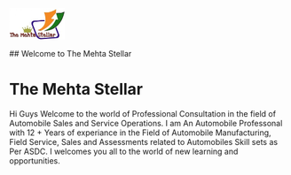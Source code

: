 <P aligne="Left"> <img SRC="Pictures/Logo.jpg" WIDTH="100" HEIGHT="57"></P>
## Welcome to The Mehta Stellar
<h1>The Mehta Stellar</h1>
<p>Hi Guys Welcome to the world of Professional Consultation in the field of Automobile Sales and Service Operations.
I am An Automobile Professonal with 12 + Years of experiance in the Field of Automobile Manufacturing, Field Service, 
Sales and Assessments related to Automobiles Skill sets as Per ASDC.
I welcomes you all to the world of new learning and opportunities.</p>

</html>


